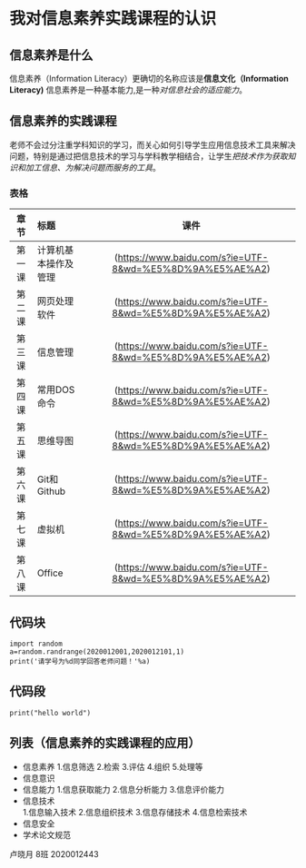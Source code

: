 # 我对信息素养实践课程的认识  

## 信息素养是什么  
信息素养（Information Literacy）更确切的名称应该是**信息文化（Information Literacy)**
信息素养是一种基本能力,是一种*对信息社会的适应能力*。

## 信息素养的实践课程  
老师不会过分注重学科知识的学习，而关心如何引导学生应用信息技术工具来解决问题，特别是通过把信息技术的学习与学科教学相结合，让学生*把技术作为获取知识和加工信息、为解决问题而服务的工具*。
### 表格  
|  章节  | 标题                 |                           课件                           |
| :----: | :------------------- | :------------------------------------------------------: |
| 第一课 | 计算机基本操作及管理 | (https://www.baidu.com/s?ie=UTF-8&wd=%E5%8D%9A%E5%AE%A2) |
| 第二课 | 网页处理软件         | (https://www.baidu.com/s?ie=UTF-8&wd=%E5%8D%9A%E5%AE%A2) |
| 第三课 | 信息管理             | (https://www.baidu.com/s?ie=UTF-8&wd=%E5%8D%9A%E5%AE%A2) |
| 第四课 | 常用DOS命令          | (https://www.baidu.com/s?ie=UTF-8&wd=%E5%8D%9A%E5%AE%A2) |
| 第五课 | 思维导图             | (https://www.baidu.com/s?ie=UTF-8&wd=%E5%8D%9A%E5%AE%A2) |
| 第六课 | Git和Github          | (https://www.baidu.com/s?ie=UTF-8&wd=%E5%8D%9A%E5%AE%A2) |
| 第七课 | 虚拟机               | (https://www.baidu.com/s?ie=UTF-8&wd=%E5%8D%9A%E5%AE%A2) |
| 第八课 | Office               | (https://www.baidu.com/s?ie=UTF-8&wd=%E5%8D%9A%E5%AE%A2) |
## 代码块  
```
import random
a=random.randrange(2020012001,2020012101,1)
print('请学号为%d同学回答老师问题！'%a)
```

## 代码段  
`print("hello world")`

## 列表（信息素养的实践课程的应用）  
* 信息素养
  1.信息筛选
  2.检索
  3.评估
  4.组织
  5.处理等
* 信息意识  
* 信息能力
  1.信息获取能力
  2.信息分析能力
  3.信息评价能力  
* 信息技术  
  1.信息输入技术
  2.信息组织技术
  3.信息存储技术
  4.信息检索技术
* 信息安全  
* 学术论文规范  

卢晓月 8班 2020012443
